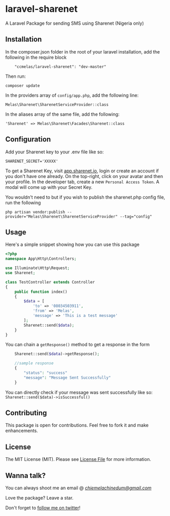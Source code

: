 # laravel-sharenet

A Laravel Package for sending SMS using Sharenet (Nigeria only)

## Installation

In the composer.json folder in the root of your laravel installation, add the following in the require block
```
    "ccmelas/laravel-sharenet": "dev-master"
```

Then run:

```
composer update
```

In the providers array of `config/app.php`, add the following line:
```
Melas\Sharenet\SharenetServiceProvider::class
```

In the aliases array of the same file, add the following:
```
'Sharenet' => Melas\Sharenet\Facades\Sharenet::class
```

## Configuration

Add your Sharenet key to your .env file like so:
```
SHARENET_SECRET='XXXXX'
```

To get a Sharenet Key, visit [app.sharenet.io]('http://app.sharenet.io'), login or create an account if you don't have one already. On the top-right, click on your avatar and then your profile. In the developer tab, create a new `Personal Access Token`. A modal will come up with your Secret Key.

You wouldn't need to but if you wish to publish the sharenet.php config file, run the following
```
php artisan vendor:publish --provider="Melas\Sharenet\SharenetServiceProvider" --tag="config"
```

## Usage

Here's a simple snippet showing how you can use this package

```PHP
<?php
namespace App\Http\Controllers;

use Illuminate\Http\Request;
use Sharenet;

class TestController extends Controller
{
    public function index()
    {
        $data = [
            'to' => '08034503911',
            'from' => 'Melas',
            'message' => 'This is a test message'
        ];
        Sharenet::send($data);
    }
}
```

You can chain a `getResponse()` method to get a response in the form
```PHP
    Sharenet::send($data)->getResponse();

    //sample response    
    {
        "status": "success"
        "message": "Message Sent Successfully"
    }
```

You can directly check if your message was sent successfully like so: 
`Sharenet::send($data)->isSuccessful()`

## Contributing

This package is open for contributions. Feel free to fork it and make enhancements.

## License

The MIT License (MIT). Please see [License File](LICENSE.md) for more information.

## Wanna talk?

You can always shoot me an email @ *chiemelachinedum@gmail.com*

Love  the package? Leave a star.

Don't forget to [follow me on twitter](https://twitter.com/ccmelas)!